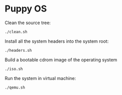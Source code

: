 # Puppy OS

Clean the source tree:
```
./clean.sh
```
Install all the system headers into the system root:
```
./headers.sh
```
Build a bootable cdrom image of the operating system
```
./iso.sh
```
Run the system in virtual machine:
```
./qemu.sh
```

